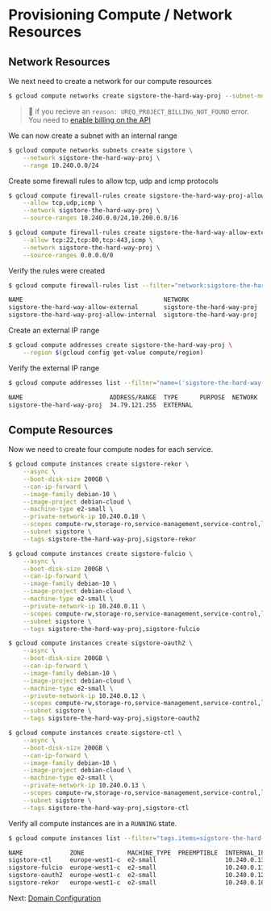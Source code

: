 # Provisioning Compute / Network Resources

## Network Resources

We next need to create a network for our compute resources

```bash
$ gcloud compute networks create sigstore-the-hard-way-proj --subnet-mode custom
```

> 📝 if you recieve an `reason: UREQ_PROJECT_BILLING_NOT_FOUND` error. You need
  to [enable billing on the API](https://support.google.com/googleapi/answer/6158867?hl=en)

We can now create a subnet with an internal range

```bash
$ gcloud compute networks subnets create sigstore \
    --network sigstore-the-hard-way-proj \
    --range 10.240.0.0/24
```

Create some firewall rules to allow tcp, udp and icmp protocols

```bash
$ gcloud compute firewall-rules create sigstore-the-hard-way-proj-allow-internal \
    --allow tcp,udp,icmp \
    --network sigstore-the-hard-way-proj \
    --source-ranges 10.240.0.0/24,10.200.0.0/16
```

```bash
$ gcloud compute firewall-rules create sigstore-the-hard-way-allow-external \
    --allow tcp:22,tcp:80,tcp:443,icmp \
    --network sigstore-the-hard-way-proj \
    --source-ranges 0.0.0.0/0
```

Verify the rules were created

```bash
$ gcloud compute firewall-rules list --filter="network:sigstore-the-hard-way-proj"

NAME                                       NETWORK                     DIRECTION  PRIORITY  ALLOW                       DENY  DISABLED
sigstore-the-hard-way-allow-external       sigstore-the-hard-way-proj  INGRESS    1000      tcp:22,tcp:80,tcp:443,icmp        False
sigstore-the-hard-way-proj-allow-internal  sigstore-the-hard-way-proj  INGRESS    1000      tcp,udp,icmp                      False
```

Create an external IP range

```bash
$ gcloud compute addresses create sigstore-the-hard-way-proj \
    --region $(gcloud config get-value compute/region)
```

Verify the external IP range

```bash
$ gcloud compute addresses list --filter="name=('sigstore-the-hard-way-proj')"

NAME                        ADDRESS/RANGE  TYPE      PURPOSE  NETWORK  REGION        SUBNET  STATUS
sigstore-the-hard-way-proj  34.79.121.255  EXTERNAL                    europe-west1          RESERVED
```

## Compute Resources

Now we need to create four compute nodes for each service.

```bash
$ gcloud compute instances create sigstore-rekor \
    --async \
    --boot-disk-size 200GB \
    --can-ip-forward \
    --image-family debian-10 \
    --image-project debian-cloud \
    --machine-type e2-small \
    --private-network-ip 10.240.0.10 \
    --scopes compute-rw,storage-ro,service-management,service-control,logging-write,monitoring \
    --subnet sigstore \
    --tags sigstore-the-hard-way-proj,sigstore-rekor
```

```bash
$ gcloud compute instances create sigstore-fulcio \
    --async \
    --boot-disk-size 200GB \
    --can-ip-forward \
    --image-family debian-10 \
    --image-project debian-cloud \
    --machine-type e2-small \
    --private-network-ip 10.240.0.11 \
    --scopes compute-rw,storage-ro,service-management,service-control,logging-write,monitoring \
    --subnet sigstore \
    --tags sigstore-the-hard-way-proj,sigstore-fulcio
```

```bash
$ gcloud compute instances create sigstore-oauth2 \
    --async \
    --boot-disk-size 200GB \
    --can-ip-forward \
    --image-family debian-10 \
    --image-project debian-cloud \
    --machine-type e2-small \
    --private-network-ip 10.240.0.12 \
    --scopes compute-rw,storage-ro,service-management,service-control,logging-write,monitoring \
    --subnet sigstore \
    --tags sigstore-the-hard-way-proj,sigstore-oauth2
```

```bash
$ gcloud compute instances create sigstore-ctl \
    --async \
    --boot-disk-size 200GB \
    --can-ip-forward \
    --image-family debian-10 \
    --image-project debian-cloud \
    --machine-type e2-small \
    --private-network-ip 10.240.0.13 \
    --scopes compute-rw,storage-ro,service-management,service-control,logging-write,monitoring \
    --subnet sigstore \
    --tags sigstore-the-hard-way-proj,sigstore-ctl
```

Verify all compute instances are in a `RUNNING` state.

```bash
$ gcloud compute instances list --filter="tags.items=sigstore-the-hard-way-proj"

NAME             ZONE            MACHINE_TYPE  PREEMPTIBLE  INTERNAL_IP  EXTERNAL_IP     STATUS
sigstore-ctl     europe-west1-c  e2-small                   10.240.0.13  35.241.198.188  RUNNING
sigstore-fulcio  europe-west1-c  e2-small                   10.240.0.11  35.241.201.91   RUNNING
sigstore-oauth2  europe-west1-c  e2-small                   10.240.0.12  35.240.60.139   RUNNING
sigstore-rekor   europe-west1-c  e2-small                   10.240.0.10  35.233.82.12    RUNNING
```

Next: [Domain Configuration](03-domain-configuration.md)
